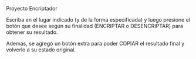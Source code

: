Proyecto Encriptador

Escriba en el lugar indicado (y de la forma especificada) y luego presione el botón que desee según su finalidad (ENCRIPTAR o DESENCRIPTAR) para obtener su resultado.

Además, se agregó un botón extra para poder COPIAR el resultado final y volverlo a su estado original.
